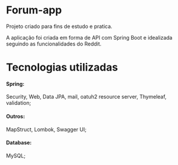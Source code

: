 
# Forum-app
Projeto criado para fins de estudo e pratica.

A aplicação foi criada em forma de API com Spring Boot e idealizada seguindo as funcionalidades do Reddit.


# Tecnologias utilizadas

#### Spring: 
Security, Web, Data JPA, mail, oatuh2 resource server, Thymeleaf, validation;


#### Outros:
MapStruct, Lombok, Swagger UI;

#### Database:
MySQL;


